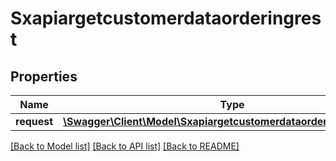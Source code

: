 # Sxapiargetcustomerdataorderingrest

## Properties
Name | Type | Description | Notes
------------ | ------------- | ------------- | -------------
**request** | [**\Swagger\Client\Model\SxapiargetcustomerdataorderingrestRequest**](SxapiargetcustomerdataorderingrestRequest.md) |  | [optional] 

[[Back to Model list]](../README.md#documentation-for-models) [[Back to API list]](../README.md#documentation-for-api-endpoints) [[Back to README]](../README.md)


